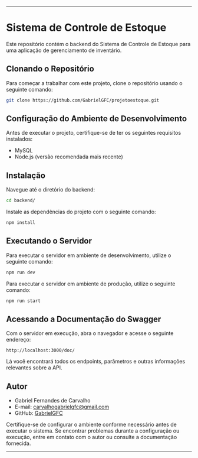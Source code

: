 
---

# Sistema de Controle de Estoque

Este repositório contém o backend do Sistema de Controle de Estoque para uma aplicação de gerenciamento de inventário.

## Clonando o Repositório

Para começar a trabalhar com este projeto, clone o repositório usando o seguinte comando:

```bash
git clone https://github.com/GabrielGFC/projetoestoque.git
```

## Configuração do Ambiente de Desenvolvimento

Antes de executar o projeto, certifique-se de ter os seguintes requisitos instalados:

- MySQL
- Node.js (versão recomendada mais recente)

## Instalação

Navegue até o diretório do backend:

```bash
cd backend/
```

Instale as dependências do projeto com o seguinte comando:

```bash
npm install
```

## Executando o Servidor

Para executar o servidor em ambiente de desenvolvimento, utilize o seguinte comando:

```bash
npm run dev
```

Para executar o servidor em ambiente de produção, utilize o seguinte comando:

```bash
npm run start
```

## Acessando a Documentação do Swagger

Com o servidor em execução, abra o navegador e acesse o seguinte endereço:

```
http://localhost:3000/doc/
```

Lá você encontrará todos os endpoints, parâmetros e outras informações relevantes sobre a API.

## Autor

- Gabriel Fernandes de Carvalho
- E-mail: carvalhogabrielgfc@gmail.com
- GitHub: [GabrielGFC](https://github.com/GabrielGFC)

Certifique-se de configurar o ambiente conforme necessário antes de executar o sistema. Se encontrar problemas durante a configuração ou execução, entre em contato com o autor ou consulte a documentação fornecida.

--- 

